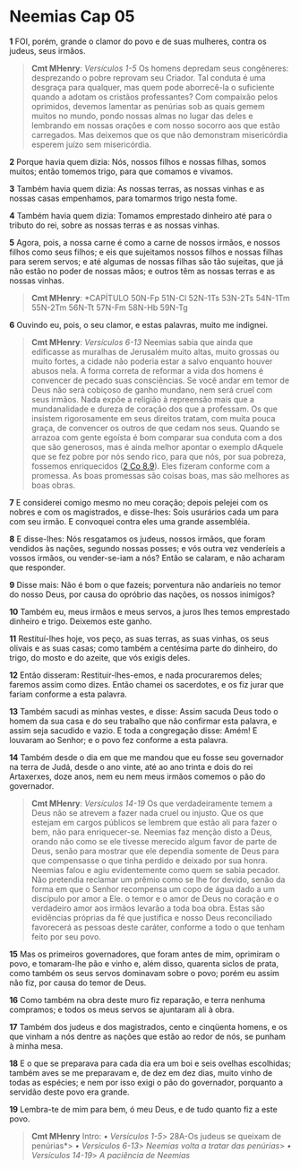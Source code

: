 # Neemias Cap 05

**1** 	FOI, porém, grande o clamor do povo e de suas mulheres, contra os judeus, seus irmãos.

> **Cmt MHenry**: *Versículos 1-5* Os homens depredam seus congêneres: desprezando o pobre reprovam seu Criador. Tal conduta é uma desgraça para qualquer, mas quem pode aborrecê-la o suficiente quando a adotam os cristãos professantes? Com compaixão pelos oprimidos, devemos lamentar as penúrias sob as quais gemem muitos no mundo, pondo nossas almas no lugar das deles e lembrando em nossas orações e com nosso socorro aos que estão carregados. Mas deixemos que os que não demonstram misericórdia esperem juízo sem misericórdia.

**2** 	Porque havia quem dizia: Nós, nossos filhos e nossas filhas, somos muitos; então tomemos trigo, para que comamos e vivamos.

**3** 	Também havia quem dizia: As nossas terras, as nossas vinhas e as nossas casas empenhamos, para tomarmos trigo nesta fome.

**4** 	Também havia quem dizia: Tomamos emprestado dinheiro até para o tributo do rei, sobre as nossas terras e as nossas vinhas.

**5** 	Agora, pois, a nossa carne é como a carne de nossos irmãos, e nossos filhos como seus filhos; e eis que sujeitamos nossos filhos e nossas filhas para serem servos; e até algumas de nossas filhas são tão sujeitas, que já não estão no poder de nossas mãos; e outros têm as nossas terras e as nossas vinhas.

> **Cmt MHenry**: *CAPÍTULO 50N-Fp 51N-Cl 52N-1Ts 53N-2Ts 54N-1Tm 55N-2Tm 56N-Tt 57N-Fm 58N-Hb 59N-Tg

**6** 	Ouvindo eu, pois, o seu clamor, e estas palavras, muito me indignei.

> **Cmt MHenry**: *Versículos 6-13* Neemias sabia que ainda que edificasse as muralhas de Jerusalém muito altas, muito grossas ou muito fortes, a cidade não poderia estar a salvo enquanto houver abusos nela. A forma correta de reformar a vida dos homens é convencer de pecado suas consciências. Se você andar em temor de Deus não será cobiçoso de ganho mundano, nem será cruel com seus irmãos. Nada expõe a religião à repreensão mais que a mundanalidade e dureza de coração dos que a professam. Os que insistem rigorosamente em seus direitos tratam, com muita pouca graça, de convencer os outros de que cedam nos seus. Quando se arrazoa com gente egoísta é bom comparar sua conduta com a dos que são generosos, mas é ainda melhor apontar o exemplo dAquele que se fez pobre por nós sendo rico, para que nós, por sua pobreza, fossemos enriquecidos ([2 Co 8.9](../47N-2Co/08.md#9)). Eles fizeram conforme com a promessa. As boas promessas são coisas boas, mas são melhores as boas obras.

**7** 	E considerei comigo mesmo no meu coração; depois pelejei com os nobres e com os magistrados, e disse-lhes: Sois usurários cada um para com seu irmão. E convoquei contra eles uma grande assembléia.

**8** 	E disse-lhes: Nós resgatamos os judeus, nossos irmãos, que foram vendidos às nações, segundo nossas posses; e vós outra vez venderíeis a vossos irmãos, ou vender-se-iam a nós? Então se calaram, e não acharam que responder.

**9** 	Disse mais: Não é bom o que fazeis; porventura não andaríeis no temor do nosso Deus, por causa do opróbrio das nações, os nossos inimigos?

**10** 	Também eu, meus irmãos e meus servos, a juros lhes temos emprestado dinheiro e trigo. Deixemos este ganho.

**11** 	Restituí-lhes hoje, vos peço, as suas terras, as suas vinhas, os seus olivais e as suas casas; como também a centésima parte do dinheiro, do trigo, do mosto e do azeite, que vós exigis deles.

**12** 	Então disseram: Restituir-lhes-emos, e nada procuraremos deles; faremos assim como dizes. Então chamei os sacerdotes, e os fiz jurar que fariam conforme a esta palavra.

**13** 	Também sacudi as minhas vestes, e disse: Assim sacuda Deus todo o homem da sua casa e do seu trabalho que não confirmar esta palavra, e assim seja sacudido e vazio. E toda a congregação disse: Amém! E louvaram ao Senhor; e o povo fez conforme a esta palavra.

**14** 	Também desde o dia em que me mandou que eu fosse seu governador na terra de Judá, desde o ano vinte, até ao ano trinta e dois do rei Artaxerxes, doze anos, nem eu nem meus irmãos comemos o pão do governador.

> **Cmt MHenry**: *Versículos 14-19* Os que verdadeiramente temem a Deus não se atrevem a fazer nada cruel ou injusto. Que os que estejam em cargos públicos se lembrem que estão ali para fazer o bem, não para enriquecer-se. Neemias faz menção disto a Deus, orando não como se ele tivesse merecido algum favor de parte de Deus, senão para mostrar que ele dependia somente de Deus para que compensasse o que tinha perdido e deixado por sua honra. Neemias falou e agiu evidentemente como quem se sabia pecador. Não pretendia reclamar um prêmio como se lhe for devido, senão da forma em que o Senhor recompensa um copo de água dado a um discípulo por amor a Ele. o temor e o amor de Deus no coração e o verdadeiro amor aos irmãos levarão a toda boa obra. Estas são evidências próprias da fé que justifica e nosso Deus reconciliado favorecerá as pessoas deste caráter, conforme a todo o que tenham feito por seu povo.

**15** 	Mas os primeiros governadores, que foram antes de mim, oprimiram o povo, e tomaram-lhe pão e vinho e, além disso, quarenta siclos de prata, como também os seus servos dominavam sobre o povo; porém eu assim não fiz, por causa do temor de Deus.

**16** 	Como também na obra deste muro fiz reparação, e terra nenhuma compramos; e todos os meus servos se ajuntaram ali à obra.

**17** 	Também dos judeus e dos magistrados, cento e cinqüenta homens, e os que vinham a nós dentre as nações que estão ao redor de nós, se punham à minha mesa.

**18** 	E o que se preparava para cada dia era um boi e seis ovelhas escolhidas; também aves se me preparavam e, de dez em dez dias, muito vinho de todas as espécies; e nem por isso exigi o pão do governador, porquanto a servidão deste povo era grande.

**19** 	Lembra-te de mim para bem, ó meu Deus, e de tudo quanto fiz a este povo.


> **Cmt MHenry** Intro: *• Versículos 1-5*> 28A-Os judeus se queixam de penúrias*> *• Versículos 6-13*> *Neemias volta a tratar das penúrias*> *• Versículos 14-19*> *A paciência de Neemias*
